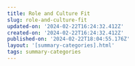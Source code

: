 ```yaml
---
title: Role and Culture Fit
slug: role-and-culture-fit
updated-on: '2024-02-22T16:24:32.412Z'
created-on: '2024-02-22T16:24:32.412Z'
published-on: '2024-02-22T18:04:55.176Z'
layout: '[summary-categories].html'
tags: summary-categories
---
```



